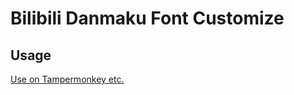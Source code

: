 # Bilibili Danmaku Font Customize
## Usage
[Use on Tampermonkey etc.](https://github.com/wayneferdon/Bilibili.Danmaku.Font.Customize/raw/main/main.user.js)
